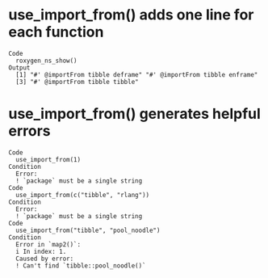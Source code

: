 # use_import_from() adds one line for each function

    Code
      roxygen_ns_show()
    Output
      [1] "#' @importFrom tibble deframe" "#' @importFrom tibble enframe"
      [3] "#' @importFrom tibble tibble" 

# use_import_from() generates helpful errors

    Code
      use_import_from(1)
    Condition
      Error:
      ! `package` must be a single string
    Code
      use_import_from(c("tibble", "rlang"))
    Condition
      Error:
      ! `package` must be a single string
    Code
      use_import_from("tibble", "pool_noodle")
    Condition
      Error in `map2()`:
      i In index: 1.
      Caused by error:
      ! Can't find `tibble::pool_noodle()`

